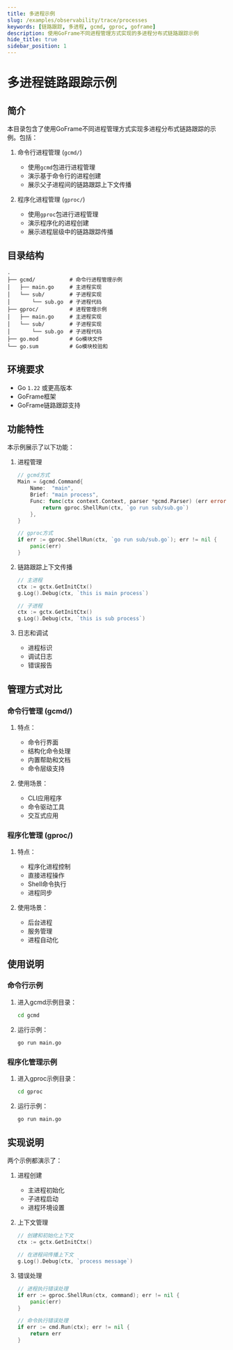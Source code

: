 ```yaml
---
title: 多进程示例
slug: /examples/observability/trace/processes
keywords: [链路跟踪, 多进程, gcmd, gproc, goframe]
description: 使用GoFrame不同进程管理方式实现的多进程分布式链路跟踪示例
hide_title: true
sidebar_position: 1
---
```


# 多进程链路跟踪示例

## 简介

本目录包含了使用GoFrame不同进程管理方式实现多进程分布式链路跟踪的示例。包括：

1. 命令行进程管理 (`gcmd/`)
   - 使用`gcmd`包进行进程管理
   - 演示基于命令行的进程创建
   - 展示父子进程间的链路跟踪上下文传播

2. 程序化进程管理 (`gproc/`)
   - 使用`gproc`包进行进程管理
   - 演示程序化的进程创建
   - 展示进程层级中的链路跟踪传播

## 目录结构

```
.
├── gcmd/           # 命令行进程管理示例
│   ├── main.go     # 主进程实现
│   └── sub/        # 子进程实现
│       └── sub.go  # 子进程代码
├── gproc/          # 进程管理示例
│   ├── main.go     # 主进程实现
│   └── sub/        # 子进程实现
│       └── sub.go  # 子进程代码
├── go.mod          # Go模块文件
└── go.sum          # Go模块校验和
```

## 环境要求

- Go `1.22` 或更高版本
- GoFrame框架
- GoFrame链路跟踪支持

## 功能特性

本示例展示了以下功能：

1. 进程管理
   ```go
   // gcmd方式
   Main = &gcmd.Command{
       Name:  "main",
       Brief: "main process",
       Func: func(ctx context.Context, parser *gcmd.Parser) (err error) {
           return gproc.ShellRun(ctx, `go run sub/sub.go`)
       },
   }

   // gproc方式
   if err := gproc.ShellRun(ctx, `go run sub/sub.go`); err != nil {
       panic(err)
   }
   ```

2. 链路跟踪上下文传播
   ```go
   // 主进程
   ctx := gctx.GetInitCtx()
   g.Log().Debug(ctx, `this is main process`)

   // 子进程
   ctx := gctx.GetInitCtx()
   g.Log().Debug(ctx, `this is sub process`)
   ```

3. 日志和调试
   - 进程标识
   - 调试日志
   - 错误报告

## 管理方式对比

### 命令行管理 (gcmd/)
1. 特点：
   - 命令行界面
   - 结构化命令处理
   - 内置帮助和文档
   - 命令层级支持

2. 使用场景：
   - CLI应用程序
   - 命令驱动工具
   - 交互式应用

### 程序化管理 (gproc/)
1. 特点：
   - 程序化进程控制
   - 直接进程操作
   - Shell命令执行
   - 进程同步

2. 使用场景：
   - 后台进程
   - 服务管理
   - 进程自动化

## 使用说明

### 命令行示例
1. 进入gcmd示例目录：
   ```bash
   cd gcmd
   ```

2. 运行示例：
   ```bash
   go run main.go
   ```

### 程序化管理示例
1. 进入gproc示例目录：
   ```bash
   cd gproc
   ```

2. 运行示例：
   ```bash
   go run main.go
   ```

## 实现说明

两个示例都演示了：

1. 进程创建
   - 主进程初始化
   - 子进程启动
   - 进程环境设置

2. 上下文管理
   ```go
   // 创建和初始化上下文
   ctx := gctx.GetInitCtx()

   // 在进程间传播上下文
   g.Log().Debug(ctx, `process message`)
   ```

3. 错误处理
   ```go
   // 进程执行错误处理
   if err := gproc.ShellRun(ctx, command); err != nil {
       panic(err)
   }

   // 命令执行错误处理
   if err := cmd.Run(ctx); err != nil {
       return err
   }
   ```
